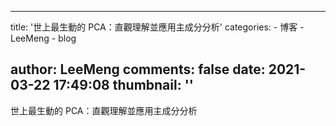 
---
title: '世上最生動的 PCA：直觀理解並應用主成分分析'
categories: 
    - 博客
    - LeeMeng
    - blog

author: LeeMeng
comments: false
date: 2021-03-22 17:49:08
thumbnail: ''
---

<div>   
世上最生動的 PCA：直觀理解並應用主成分分析  
</div>
            